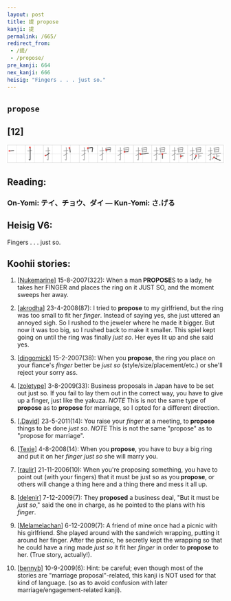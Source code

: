 ```yaml
---
layout: post
title: 提 propose
kanji: 提
permalink: /665/
redirect_from:
 - /提/
 - /propose/
pre_kanji: 664
nex_kanji: 666
heisig: "Fingers . . . just so."
---
```


## `propose`

## [12]

<div class="stroke"><img src="../images/E68F90.png" /></div>

## Reading:

### On-Yomi: テイ、チョウ、ダイ &mdash; Kun-Yomi: さ.げる

## Heisig V6:

Fingers . . . just so.

## Koohii stories:

1) [<a href="http://kanji.koohii.com/profile/Nukemarine">Nukemarine</a>] 15-8-2007(322): When a man<strong> PROPOSE</strong>S to a lady, he takes her FINGER and places the ring on it JUST SO, and the moment sweeps her away.

2) [<a href="http://kanji.koohii.com/profile/akrodha">akrodha</a>] 23-4-2008(87): I tried to<strong> propose</strong> to my girlfriend, but the ring was too small to fit her <em>finger</em>. Instead of saying yes, she just uttered an annoyed sigh. So I rushed to the jeweler where he made it bigger. But now it was too big, so I rushed back to make it smaller. This spiel kept going on until the ring was finally <em>just so</em>. Her eyes lit up and she said yes.

3) [<a href="http://kanji.koohii.com/profile/dingomick">dingomick</a>] 15-2-2007(38): When you<strong> propose</strong>, the ring you place on your fiance&#039;s <em>finger</em> better be <em>just so</em> (style/size/placement/etc.) or she&#039;ll reject your sorry ass.

4) [<a href="http://kanji.koohii.com/profile/zoletype">zoletype</a>] 3-8-2009(33): Business proposals in Japan have to be set out just so. If you fail to lay them out in the correct way, you have to give up a finger, just like the yakuza. <em>NOTE</em> This is not the same type of<strong> propose</strong> as to<strong> propose</strong> for marriage, so I opted for a different direction.

5) [<a href="http://kanji.koohii.com/profile/.David">.David</a>] 23-5-2011(14): You raise your <em>finger</em> at a meeting, to<strong> propose</strong> things to be done <em>just so</em>. <em>NOTE</em> This is not the same &quot;propose&quot; as to &quot;propose for marriage&quot;.

6) [<a href="http://kanji.koohii.com/profile/Texie">Texie</a>] 4-8-2008(14): When you<strong> propose</strong>, you have to buy a big ring and put it on her <em>finger</em> <em>just so</em> she will marry you.

7) [<a href="http://kanji.koohii.com/profile/raulir">raulir</a>] 21-11-2006(10): When you&#039;re proposing something, you have to point out (with your fingers) that it must be just so as you<strong> propose</strong>, or others will change a thing here and a thing there and mess it all up.

8) [<a href="http://kanji.koohii.com/profile/delenir">delenir</a>] 7-12-2009(7): They <strong>proposed</strong> a business deal, &quot;But it must be <em>just so</em>,&quot; said the one in charge, as he pointed to the plans with his <em>finger</em>.

9) [<a href="http://kanji.koohii.com/profile/Melamelachan">Melamelachan</a>] 6-12-2009(7): A friend of mine once had a picnic with his girlfriend. She played around with the sandwich wrapping, putting it around her finger. After the picnic, he secretly kept the wrapping so that he could have a ring made <em>just so</em> it fit her <em>finger</em> in order to<strong> propose</strong> to her. (True story, actually!).

10) [<a href="http://kanji.koohii.com/profile/bennyb">bennyb</a>] 10-9-2009(6): Hint: be careful; even though most of the stories are &quot;marriage proposal&quot;-related, this kanji is NOT used for that kind of language. (so as to avoid confusion with later marriage/engagement-related kanji).
